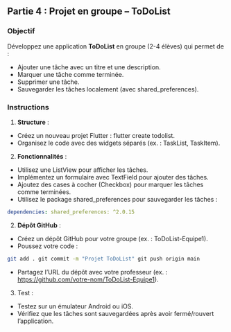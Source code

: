 ## Partie 4 : Projet en groupe – ToDoList

### Objectif

Développez une application **ToDoList** en groupe (2-4 élèves) qui permet de :
- Ajouter une tâche avec un titre et une description. 
- Marquer une tâche comme terminée. 
- Supprimer une tâche. 
- Sauvegarder les tâches localement (avec shared_preferences). 

### Instructions

1. **Structure** : 
- Créez un nouveau projet Flutter : flutter create todolist. 
- Organisez le code avec des widgets séparés (ex. : TaskList, TaskItem). 
2. **Fonctionnalités** : 
- Utilisez une ListView pour afficher les tâches. 
- Implémentez un formulaire avec TextField pour ajouter des tâches. 
- Ajoutez des cases à cocher (Checkbox) pour marquer les tâches comme terminées. 
- Utilisez le package shared_preferences pour sauvegarder les tâches : 

```yaml
dependencies: shared_preferences: ^2.0.15
```

2. **Dépôt GitHub** : 
- Créez un dépôt GitHub pour votre groupe (ex. : ToDoList-Equipe1). 
- Poussez votre code : 

```bash
git add . git commit -m "Projet ToDoList" git push origin main
```

- Partagez l’URL du dépôt avec votre professeur (ex. : https://github.com/votre-nom/ToDoList-Equipe1). 
3. Test : 
- Testez sur un émulateur Android ou iOS. 
- Vérifiez que les tâches sont sauvegardées après avoir fermé/rouvert l’application. 


